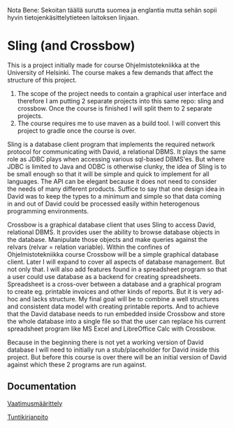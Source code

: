 Nota Bene: Sekoitan täällä surutta suomea ja englantia mutta sehän sopii hyvin tietojenkäsittelytieteen laitoksen linjaan.

# Sling (and Crossbow)

This is a project initially made for course Ohjelmistotekniikka at the University of Helsinki. The course makes a few demands that affect the structure of this project.
1. The scope of the project needs to contain a graphical user interface and therefore I am putting 2 separate projects into this same repo: sling and crossbow. Once the course is finished I will split them to 2 separate projects.
2. The course requires me to use maven as a build tool. I will convert this project to gradle once the course is over.

Sling is a database client program that implements the required network protocol for communicating with David, a relational DBMS. It plays the same role as JDBC plays when accessing various sql-based DBMS'es. But where JDBC is limited to Java and ODBC is otherwise clunky, the idea of Sling is to be small enough so that it will be simple and quick to implement for all languages. The API can be elegant because it does not need to consider the needs of many different products. Suffice to say that one design idea in David was to keep the types to a minimum and simple so that data coming in and out of David could be processed easily within heterogenous programming environments.

Crossbow is a graphical database client that uses Sling to access David, relational DBMS. It provides user the ability to browse database objects in the database. Manipulate those objects and make queries against the relvars (relvar = relation variable). Within the confines of Ohjelmistotekniikka course Crossbow will be a simple graphical database client. Later I will expand to cover all aspects of database management. But not only that. I will also add features found in a spreadsheet program so that a user could use database as a backend for creating spreadsheets. Spreadsheet is a cross-over between a database and a graphical program to create eg. printable invoices and other kinds of reports. But it is very ad-hoc and lacks structure. My final goal will be to combine a well structures and consistent data model with creating printable reports. And to achieve that the David database needs to run embedded inside Crossbow and store the whole database into a single file so that the user can replace his current spreadsheet program like MS Excel and LibreOffice Calc with Crossbow.

Because in the beginning there is not yet a working version of David database I will need to initially run a stub/placeholder for David inside this project. But before this course is over there will be an initial version of David against which these 2 programs are run against.

## Documentation

[Vaatimusmäärittely](https://github.com/rojares/sling/blob/master/dokumentaatio/Requirements.md)

[Tuntikirjanpito](https://github.com/rojares/sling/blob/master/dokumentaatio/tuntikirjanpito.md)
